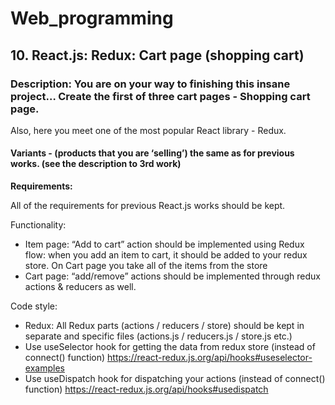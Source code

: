 # Web_programming
## 10. React.js: Redux: Cart page (shopping cart)

### Description: You are on your way to finishing this insane project… Create the first of three cart pages - Shopping cart page.

Also, here you meet one of the most popular React library - Redux.


#### Variants -  (products that you are ‘selling’) the same as for previous works. (see the description to 3rd work)


**Requirements:**

All of the requirements for previous React.js works should be kept.

Functionality:
- Item page: “Add to cart” action should be implemented using Redux flow: when you add an item to cart, it should be added to your redux store. On Cart page you take all of the items from the store
- Cart page: “add/remove” actions should be implemented through redux actions & reducers as well.

Code style:
- Redux: All Redux parts (actions / reducers / store) should be kept in separate and specific files (actions.js / reducers.js / store.js etc.)
- Use useSelector hook for getting the data from redux store (instead of connect() function)
https://react-redux.js.org/api/hooks#useselector-examples
- Use useDispatch hook for dispatching your actions (instead of connect() function)
https://react-redux.js.org/api/hooks#usedispatch
